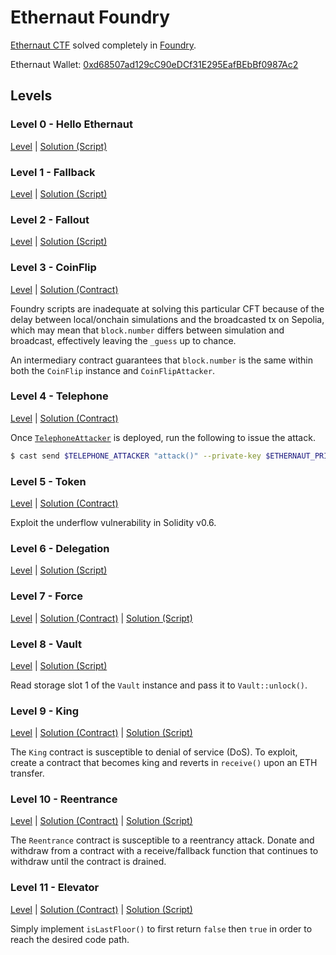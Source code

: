 # Ethernaut Foundry

[Ethernaut CTF](https://ethernaut.openzeppelin.com/) solved completely in [Foundry](https://foundry.paradigm.xyz/).

Ethernaut Wallet: [0xd68507ad129cC90eDCf31E295EafBEbBf0987Ac2](0xd68507ad129cc90edcf31e295eafbebbf0987ac2)

## Levels

### Level 0 - Hello Ethernaut

[Level](levels/0-HelloEthernaut.sol) | [Solution (Script)](script/0-HelloEthernaut.s.sol)

### Level 1 - Fallback

[Level](levels/1-Fallback.sol) | [Solution (Script)](script/1-Fallback.s.sol)

### Level 2 - Fallout

[Level](levels/2-Fallout.sol) | [Solution (Script)](script/2-Fallout.s.sol)

### Level 3 - CoinFlip

[Level](levels/3-CoinFlip.sol) | [Solution (Contract)](src/3-CoinFlip.sol)

Foundry scripts are inadequate at solving this particular CFT because of the delay between local/onchain simulations and the broadcasted tx on Sepolia, which may mean that `block.number` differs between simulation and broadcast, effectively leaving the `_guess` up to chance.

An intermediary contract guarantees that `block.number` is the same within both the `CoinFlip` instance and `CoinFlipAttacker`.

### Level 4 - Telephone

[Level](levels/4-Telephone.sol) | [Solution (Contract)](src/4-Telephone.sol)

Once [`TelephoneAttacker`](src/4-Telephone.sol) is deployed, run the following to issue the attack.

```bash
$ cast send $TELEPHONE_ATTACKER "attack()" --private-key $ETHERNAUT_PRIVATE_KEY --rpc-url $SEPOLIA_RPC_URL
```

### Level 5 - Token

[Level](levels/5-Token.sol) | [Solution (Contract)](src/5-Token.s.sol)

Exploit the underflow vulnerability in Solidity v0.6.

### Level 6 - Delegation

[Level](levels/6-Delegation.sol) | [Solution (Script)](src/6-Delegation.s.sol)

### Level 7 - Force

[Level](levels/7-Force.sol) | [Solution (Contract)](src/7-Force.sol) | [Solution (Script)](src/7-Force.s.sol)

### Level 8 - Vault

[Level](levels/8-Vault.sol) | [Solution (Script)](src/8-Vault.s.sol)

Read storage slot 1 of the `Vault` instance and pass it to `Vault::unlock()`.

### Level 9 - King

[Level](levels/9-King.sol) | [Solution (Contract)](src/9-King.sol) | [Solution (Script)](script/9-King.s.sol)

The `King` contract is susceptible to denial of service (DoS). To exploit, create a contract that becomes king and reverts in `receive()` upon an ETH transfer.

### Level 10 - Reentrance

[Level](levels/10-Reentrance.sol) | [Solution (Contract)](src/10-Reentrance.sol) | [Solution (Script)](script/10-Reentrance.s.sol)

The `Reentrance` contract is susceptible to a reentrancy attack. Donate and withdraw from a contract with a receive/fallback function that continues to withdraw until the contract is drained.

### Level 11 - Elevator

[Level](levels/11-Elevator.sol) | [Solution (Contract)](src/11-Elevator.sol) | [Solution (Script)](script/11-Elevator.s.sol)

Simply implement `isLastFloor()` to first return `false` then `true` in order to reach the desired code path.
